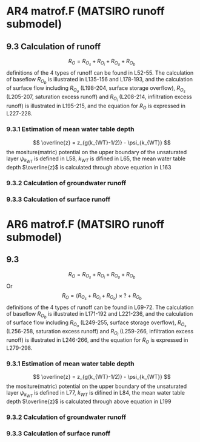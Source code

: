 # AR4 matrof.F (MATSIRO runoff submodel)
## 9.3 Calculation of runoff
$$
R_O=R_{O_s}+R_{O_i}+R_{O_o}+R_{O_b}
$$
definitions of the 4 types of runoff can be found in L52-55. The calculation of baseflow $R_{O_b}$ is illustrated in L135-156 and L178-193, and the calculation of surface flow including $R_{O_o}$ (L198-204, surface storage overflow), $R_{O_s}$ (L205-207, saturation excess runoff) and $R_{O_i}$ (L208-214, infiltration excess runoff) is illustrated in L195-215, and the equation for $R_O$  is expressed in L227-228.
### 9.3.1 Estimation of mean water table depth
$$
 \overline{z} = z_{g(k_{WT}-1/2)} - \psi_{k_{WT}}
$$
the mositure(matric) potential on the upper boundary of the unsaturated layer $\psi_{k_{WT}}$ is defined in L58, $k_{WT}$ is difined in L65, the mean water table depth $\overline{z}$ is calculated through above equation in L163
### 9.3.2 Calculation of groundwater runoff
### 9.3.3 Calculation of surface runoff

# AR6 matrof.F (MATSIRO runoff submodel)
## 9.3
$$
R_O=R_{O_s}+R_{O_i}+R_{O_o}+R_{O_b}
$$
Or 
$$
R_O=(R_{O_s}+R_{O_i}+R_{O_o})\times?+R_{O_b}
$$
definitions of the 4 types of runoff can be found in L69-72. The calculation of baseflow $R_{O_b}$ is illustrated in L171-192 and L221-236, and the calculation of surface flow including $R_{O_o}$ (L249-255, surface storage overflow), $R_{O_s}$ (L256-258, saturation excess runoff) and $R_{O_i}$ (L259-266, infiltration excess runoff) is illustrated in L246-266, and the equation for $R_O$ is expressed in L279-298.
### 9.3.1 Estimation of mean water table depth
$$
 \overline{z} = z_{g(k_{WT}-1/2)} - \psi_{k_{WT}}
$$
the mositure(matric) potential on the upper boundary of the unsaturated layer $\psi_{k_{WT}}$ is defined in L77, $k_{WT}$ is difined in L84, the mean water table depth $\overline{z}$ is calculated through above equation in L199
### 9.3.2 Calculation of groundwater runoff
### 9.3.3 Calculation of surface runoff
